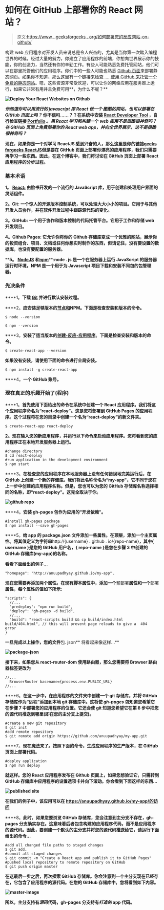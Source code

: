 # 如何在 GitHub 上部署你的 React 网站？

> 原文:[https://www . geeksforgeeks . org/如何部署您的反应网站-on-github/](https://www.geeksforgeeks.org/how-to-deploy-your-react-websites-on-github/)

构建 web 应用程序对开发人员来说总是令人兴奋的，尤其是当你第一次踏入编程世界的时候。经过大量的努力，你建立了应用程序的前端，你想向世界展示你的技能，你的创造力，当然还有你的辛勤工作。有些人可能熟悉免费托管网站，他们可以在那里托管他们的应用程序。你们中的一些人可能也熟悉 [Github 页面](https://pages.github.com/)来部署静态网页。如果你不知道，那么这里有一个链接来检查……[使用 GitHub 来托管一个免费的静态网站](https://www.geeksforgeeks.org/using-github-to-host-a-free-static-website/)。嗯，这些资源非常受欢迎，可以让你的网络应用在服务器上运行，如果它非常有用并且免费可用**，为什么不呢？**

**![Deploy Your React Websites on Github](img/60e4461f203e677a4a37b09ca88eb9c2.png)**

***你知道你可以用流行的 javascript 库 **React** 做一个* *酷酷的网站，也可以部署在 **GitHub 页面上吗？*** 你不信吗……？？在系统中安装 [React Developer Tool](https://chrome.google.com/webstore/detail/react-developer-tools/fmkadmapgofadopljbjfkapdkoienihi?hl=en) ，自行检查链接 [**Portfolio**](https://anuupadhyay.github.io/portfolio/) 。*用 React 学习和构建*一个 *web 应用不是很酷很神奇吗？在 GitHub 页面上免费部署你的 React web app，并向全世界展示，这不是很酷很神奇吗？***

**现在，如果你是一个对学习 ReactJS 感到兴奋的人，那么这里是你的链接[**geeks forgeeks ReactJS**](https://www.geeksforgeeks.org/reactjs/)但是要在 GitHub 页面上部署你漂亮的应用程序，我们只需要再学习一些东西。因此，在这个博客中，我们将讨论在 GitHub 页面上部署 React 应用程序的分步过程。**

### **基本术语**

****1。** [**React:**](https://www.geeksforgeeks.org/reactjs/) 由脸书开发的一个流行的 JavaScript 库，用于创建和处理用户界面的灵活组件。**

****2。Git:** 一个惊人的开源版本控制系统，可以处理大大小小的项目。它用于与其他开发人员协作，并在软件开发过程中跟踪源代码的变化。**

****3。GitHub:** 一个用于协作和版本控制的代码托管平台。它用于工作和存储 web 开发项目。**

****4。Github Pages:** 它允许你将你的 Github 存储库变成一个优雅的网站，展示你的投资组合、项目、文档或任何你想实时制作的东西，但请记住，没有要设置的数据库，也没有要配置的服务器。**

****5。** [**NodeJS**](https://www.geeksforgeeks.org/introduction-to-nodejs/) **和**[**npm**](https://www.geeksforgeeks.org/node-js-npm-node-package-manager/)**:**node . js 是一个在服务器上运行 JavaScript 的服务器运行时环境，NPM 是一个用于为 Javascript 项目下载和安装不同包的包管理器。**

### **先决条件**

****1。**下载 [Git](https://git-scm.com/) 并进行默认安装过程。**

****2。**应安装足够版本的[节点和](https://nodejs.org/en/)NPM。下面是检查安装和版本的命令。**

```
$ node --version
```

```
$ npm --version
```

****3。**安装了适当版本的[创建-反应-应用程序](https://github.com/facebook/create-react-app)。下面是检查安装和版本的命令。**

```
$ create-react-app --version
```

**如果没有安装，请使用下面的命令进行全局安装。**

```
$ npm install -g create-react-app
```

****4。**一个 GitHub 账号。**

### **现在真正的乐趣开始了(程序)**

****1。**首先使用下面给出的命令在系统中创建一个 React 应用程序。我们将这个应用程序命名为“react-deploy”。这是您将部署到 GitHub Pages 的应用程序。这个过程将在您的目录中创建一个名为“react-deploy”的新文件夹。**

```
$ create-react-app react-deploy
```

****2。**现在输入您的新应用程序，并运行以下命令来启动应用程序。您将看到您的应用程序正在本地开发服务器**上运行。****

```
#change directory
$ cd react-deploy
#run application in the development environment
$ npm start
```

****3。**在检查您的应用程序在本地服务器上没有任何错误地完美运行后，在 GitHub 上创建一个新的存储库。我们将此名称命名为“my-app”，它不同于您在上一步中创建的应用程序名称。但是，您也可以为您的 GitHub 存储库名称选择相同的名称，即“react-deploy”。这完全取决于你。**

**![github repo](img/7f2a2538de8c44084ff2ea4a03cade60.png)**

****4。**安装 **gh-pages** 包作为应用的“开发依赖”。**

```
#install gh-pages package
$ npm install --save gh-pages
```

****5。**给 app 的 **package.json** 文件添加一些属性。在顶层，添加一个主页属性。将其值定义为字符串**http://{username} . github . io/{repo-name}**，其中{ username }是您的 GitHub 用户名，{ repo-name }是您在步骤 3 中创建的 GitHub 存储库(my-app)的名称。**

**看看下面给出的例子…**

```
"homepage": "http://anuupadhyay.github.io/my-app", 
```

**现在您需要再添加两个属性。在现有脚本属性中，添加一个**预部署**属性和一个**部署**属性，每个属性的值如下所示:**

```
"scripts": {
  //...
  "predeploy": "npm run build",
  "deploy": "gh-pages -d build",
  //...
  "build": "react-scripts build && cp build/index.html build/404.html", // this will prevent page reloads to give a  404 error
}
```

**一旦完成以上操作，您的文件**包. json** 将看起来像这样…**

**![package-json](img/b478575002f15095e512ae92aaf7e60c.png)**

**接下来，如果您从 react-router-dom 使用路由器，那么您需要将 Browser 路由器标签更改为**

```
//...
  BrowserRouter basename={process.env.PUBLIC_URL}
//... 
```

****6。**在这一步中，在应用程序的文件夹中创建一个 git 存储库，并将 GitHub 存储库作为“远程”添加到本地 git 存储库中。这将使 *gh-pages* 包知道您希望它在步骤 7 中部署您的应用程序的位置。它还会使 git 知道您希望它在第 8 步中把您的源代码推送到哪里(即在您的主分支上提交)。**

```
#create a new git repository
$ git init
#add remote repository
$ git remote add origin https://github.com/anuupadhyay/my-app.git
```

****7。**现在魔法来了。按照下面的命令，生成应用程序的生产版本，在 GitHub 页面上部署代码。**

```
#deploy application
$ npm run deploy
```

**就这样。您的 React 应用程序发布在 Github 页面上，如果您想验证它，只需转到 GitHub 存储库中应用程序的设置选项卡并向下滚动。你会看到下面这样的东西…**

**![published site](img/34842dc50b91f224b4b5ce515c6a5704.png)**

**在我们的例子中，该应用可以在 https://anuupadhyay.github.io/my-app/的访问**

****8。**此时，如果您要浏览 GitHub 存储库，您会注意到主分支不存在，gh-pages 分支确实存在。这意味着后者包含构建的应用程序代码，而不是应用程序的源代码。因此，要创建一个默认的主分支并将您的源代码推送给它，请运行下面给出的命令…**

```
#add all changed file paths to staged changes
$ git add.
#commit all staged changes
$ git commit -m "Create a React app and publish it to GitHub Pages"
#pushed local repository to remote repository on GitHub
$ git push origin master
```

**在这最后一步之后，再次探索 GitHub 存储库。你会注意到一个主分支现在已经存在，它包含了应用程序的源代码。在您的 GitHub 存储库中，您将看到如下内容。**

**![master-image](img/0227e98defbbde5a68cee76fa2a523a3.png)**

**所以，主分支持有*源码*代码，gh-pages 分支持有*打造的* app 代码。**